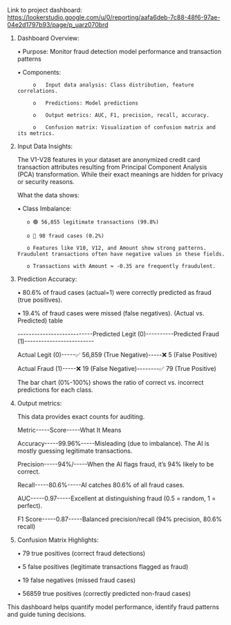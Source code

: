 Link to project dashboard: https://lookerstudio.google.com/u/0/reporting/aafa6deb-7c88-48f6-97ae-04e2d1797b93/page/p_uarz070brd

1. Dashboard Overview:
   
      •	Purpose: Monitor fraud detection model performance and transaction patterns
   
      •	Components:
   
            o	Input data analysis: Class distribution, feature correlations.
   
            o	Predictions: Model predictions
   
            o	Output metrics: AUC, F1, precision, recall, accuracy.
   
            o	Confusion matrix: Visualization of confusion matrix and its metrics.
   
2. Input Data Insights:
   
    The V1-V28 features in your dataset are anonymized credit card transaction attributes resulting from Principal Component Analysis (PCA) transformation. While their exact meanings are hidden for privacy or security reasons.
   
    What the data shows:
    
      •	Class Imbalance:
      
          o	🟢 56,855 legitimate transactions (99.8%)
          
          o	🔴 98 fraud cases (0.2%)
          
          o	Features like V10, V12, and Amount show strong patterns. Fraudulent transactions often have negative values in these fields.
          
          o	Transactions with Amount ≈ -0.35 are frequently fraudulent.
   
4. Prediction Accuracy:
   
      •	80.6% of fraud cases (actual=1) were correctly predicted as fraud (true positives).
   
      •	19.4% of fraud cases were missed (false negatives).
    (Actual vs. Predicted) table
    
   ---------------------------Predicted Legit (0)----------Predicted Fraud (1)-------------------------
       
    Actual Legit (0)-----✅ 56,859 (True Negative)-----❌ 5 (False Positive)
    
    Actual Fraud (1)-----❌ 19 (False Negative)--------✅ 79 (True Positive)
    
    The bar chart (0%-100%) shows the ratio of correct vs. incorrect predictions for each class.

6. Output metrics:
   
      This data provides exact counts for auditing.
      
      Metric-----Score-----What It Means
      
      Accuracy-----99.96%-----Misleading (due to imbalance). The AI is mostly guessing legitimate transactions.
      
      Precision-----94%/-----When the AI flags fraud, it’s 94% likely to be correct.
      
      Recall-----80.6%-----AI catches 80.6% of all fraud cases.
      
      AUC-----0.97-----Excellent at distinguishing fraud (0.5 = random, 1 = perfect).
      
      F1 Score-----0.87-----Balanced precision/recall (94% precision, 80.6% recall)

7. Confusion Matrix Highlights:
   
    •	79 true positives (correct fraud detections)
   
    •	5 false positives (legitimate transactions flagged as fraud)
   
    •	19 false negatives (missed fraud cases)
   
    •	56859 true positives (correctly predicted non-fraud cases)
   
This dashboard helps quantify model performance, identify fraud patterns and guide tuning decisions.

